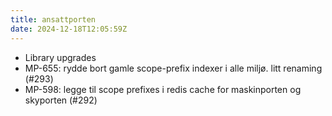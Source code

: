 ```yaml
---
title: ansattporten
date: 2024-12-18T12:05:59Z
---
```

- Library upgrades
- MP-655: rydde bort gamle scope-prefix indexer i alle miljø. litt renaming (#293)
- MP-598: legge til scope prefixes i redis cache for maskinporten og skyporten (#292)

